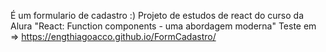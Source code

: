 É um formulario de cadastro :)
Projeto de estudos de react do curso da Alura "React: Function components - uma abordagem moderna" 
Teste em => https://engthiagoacco.github.io/FormCadastro/
